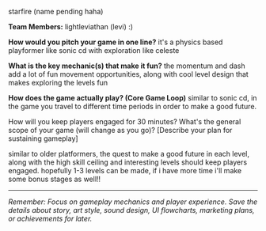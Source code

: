 starfire (name pending haha)

**Team Members:** lightleviathan (levi) :)

**How would you pitch your game in one line?**
it's a physics based playformer like sonic cd with exploration like celeste

**What is the key mechanic(s) that make it fun?**
the momentum and dash add a lot of fun movement opportunities, along with cool level design that makes exploring the levels fun

**How does the game actually play? (Core Game Loop)**
similar to sonic cd, in the game you travel to different time periods in order to make a good future. 

How will you keep players engaged for 30 minutes? What's the general scope of your game (will change as you go)?
[Describe your plan for sustaining gameplay]

similar to older platformers, the quest to make a good future in each level, along with the high skill ceiling and interesting levels should keep players engaged. hopefully 1-3 levels can be made, if i have more time i'll make some bonus stages as well!!

---
*Remember: Focus on gameplay mechanics and player experience. Save the details about story, art style, sound design, UI flowcharts, marketing plans, or achievements for later.*